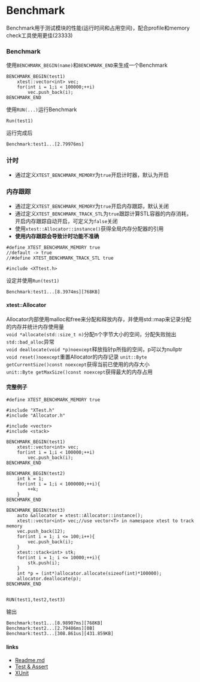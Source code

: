 # Benchmark

Benchmark用于测试模块的性能(运行时间和占用空间)，配合profile和memory check工具使用更佳(23333)

### Benchmark
使用`BENCHMARK_BEGIN(name)`和`BENCHMARK_END`来生成一个Benchmark<br>
```
BENCHMARK_BEGIN(test1)
    xtest::vector<int> vec;
    for(int i = 1;i < 100000;++i)
        vec.push_back(i);
BENCHMARK_END
```
使用`RUN(...)`运行Benchmark
``` 
Run(test1)
```
运行完成后
```
Benchmark:test1...[2.79976ms]
```

### 计时
* 通过定义`XTEST_BENCHMARK_MEMORY`为`true`开启计时器，默认为开启

### 内存跟踪
* 通过定义`XTEST_BENCHMARK_MEMORY`为`true`开启内存跟踪，默认关闭
* 通过定义`XTEST_BENCHMARK_TRACK_STL`为`true`跟踪计算STL容器的内存消耗，开启内存跟踪自动开启，可定义为`false`关闭
* 使用`xtest::Allocator::instance()`获得全局内存分配器的引用
* **使用内存跟踪会导致计时功能不准确**
```
#define XTEST_BENCHMARK_MEMORY true
//default -> true
//#define XTEST_BENCHMARK_TRACK_STL true 

#include <XTtest.h>
```
设定并使用`Run(test1)`
```
Benchmark:test1...[8.3974ms][768KB]
```

#### xtest::Allocator
Allocator内部使用malloc和free来分配和释放内存，并使用std::map来记录分配的内存并统计内存使用量<br>
`void *allocate(std::size_t n)`分配n个字节大小的空间，分配失败抛出`std::bad_alloc`异常<br>
`void deallocate(void *p)noexcept`释放指针p所指的空间，p可以为nullptr<br>
`void reset()noexcept`重置Allocator的内存记录
`unit::Byte getCurrentSize()const noexcept`获得当前已使用的内存大小<br>
`unit::Byte getMaxSize()const noexcept`获得最大的内存占用

#### 完整例子
```
#define XTEST_BENCHMARK_MEMORY true

#include "XTest.h"
#include "Allocator.h"

#include <vector>
#include <stack>

BENCHMARK_BEGIN(test1)
    xtest::vector<int> vec;
    for(int i = 1;i < 100000;++i)
        vec.push_back(i);
BENCHMARK_END

BENCHMARK_BEGIN(test2)
    int k = 1;
    for(int i = 1;i < 1000000;++i){
        ++k;
    }
BENCHMARK_END

BENCHMARK_BEGIN(test3)
    auto &allocator = xtest::Allocator::instance();
    xtest::vector<int> vec;//use vector<T> in namespace xtest to track memory
    vec.push_back(12);
    for(int i = 1; i <= 100;i++){
        vec.push_back(i);
    }
    xtest::stack<int> stk;
    for(int i = 1; i <= 10000;++i){
        stk.push(i);
    }
    int *p = (int*)allocator.allocate(sizeof(int)*100000);
    allocator.deallocate(p);
BENCHMARK_END


RUN(test1,test2,test3)
```
输出
```
Benchmark:test1...[8.98907ms][768KB]
Benchmark:test2...[2.79486ms][0B]
Benchmark:test3...[308.861us][431.859KB]
```

#### links
* [Readme.md](../README.md)
* [Test & Assert](./TestAndAssert.md)
* [XUnit](https://github.com/xstater/XUnit)
